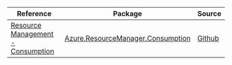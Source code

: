 | Reference | Package | Source |
|---|---|---|
|[Resource Management - Consumption](resourcemanager.consumption-readme.md)|[Azure.ResourceManager.Consumption](https://www.nuget.org/packages/Azure.ResourceManager.Consumption)|[Github](https://github.com/Azure/azure-sdk-for-net/blob/main/sdk/consumption/Azure.ResourceManager.Consumption)|

